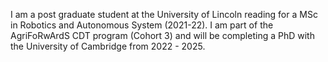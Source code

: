 I am a post graduate student at the University of Lincoln reading for a MSc in Robotics and Autonomous System (2021-22). I am part of the AgriFoRwArdS CDT program (Cohort 3) and will be completing a PhD with the University of Cambridge from 2022 - 2025.

<!--
**garry-clawson/garry-clawson** is a ✨ _special_ ✨ repository because its `README.md` (this file) appears on your GitHub profile.

Here are some ideas to get you started:

- 🔭 I’m currently working on ...
- 🌱 I’m currently learning ...
- 👯 I’m looking to collaborate on ...
- 🤔 I’m looking for help with ...
- 💬 Ask me about ...
- 📫 How to reach me: ...
- 😄 Pronouns: ...
- ⚡ Fun fact: ...
-->

